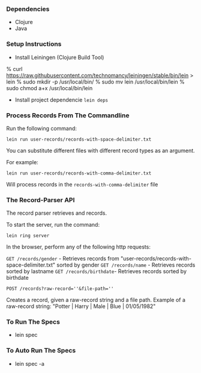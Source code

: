 ### Dependencies
- Clojure
- Java

### Setup Instructions
- Install Leiningen (Clojure Build Tool)

% curl https://raw.githubusercontent.com/technomancy/leiningen/stable/bin/lein > lein
% sudo mkdir -p /usr/local/bin/
% sudo mv lein /usr/local/bin/lein
% sudo chmod a+x /usr/local/bin/lein

- Install project dependencie
`lein deps`

### Process Records From The Commandline

Run the following command:

`lein run user-records/records-with-space-delimiter.txt`

You can substitute different files with different record types as an argument.

For example:

`lein run user-records/records-with-comma-delimiter.txt`

Will process records in the `records-with-comma-delimiter` file

### The Record-Parser API

The record parser retrieves and records.

To start the server, run the command:

`lein ring server`

In the browser, perform any of the following http requests:

`GET /records/gender` - Retrieves records from "user-records/records-with-space-delimiter.txt" sorted by gender
`GET /records/name` - Retrieves records sorted by lastname
`GET /records/birthdate`- Retrieves records sorted by birthdate

`POST /records?raw-record=''&file-path=''`

Creates a record, given a raw-record string and a file path.
Example of a raw-record string: "Potter | Harry | Male | Blue | 01/05/1982"

### To Run The Specs

- lein spec

### To Auto Run The Specs

- lein spec -a
